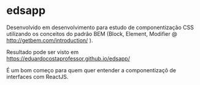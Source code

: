 # edsapp

Desenvolvido em desenvolvimento para estudo de componentização CSS utilizando os conceitos do padrão BEM (Block, Element, Modifier @ http://getbem.com/introduction/ ).

Resultado pode ser visto em https://eduardocostaprofessor.github.io/edsapp/

É um bom começo para quem quer entender a componentizaçõ de interfaces com ReactJS.

